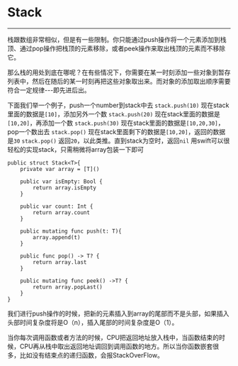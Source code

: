 ﻿# Stack


---

栈跟数组非常相似，但是有一些限制。你只能通过push操作将一个元素添加到栈顶、通过pop操作把栈顶的元素移除，或者peek操作来取出栈顶的元素而不移除它。

那么栈的用处到底在哪呢？在有些情况下，你需要在某一时刻添加一些对象到暂存列表中，然后在随后的某一时刻再把这些对象取出来。而对象的添加取出顺序需要符合一定规律---即先进后出。

下面我们举一个例子，push一个number到stack中去
`stack.push(10)`
现在stack里面的数据是`[10]`，添加另外一个数
`stack.push(20)`
现在stack里面的数据是`[10,20]`，再添加一个数
`stack.push(30)`
现在stack里面的数据是`[10,20,30]`，pop一个数出去
`stack.pop()`
现在stack里面剩下的数据是`[10,20]`，返回的数据是`30`
`stack.pop()`
返回`20`，以此类推。直到stack为空时，返回`nil`
用swift可以很轻松的实现stack，只需稍微将array包装一下即可
```
public struct Stack<T>{
    private var array = [T]()
    
    public var isEmpty: Bool {
        return array.isEmpty
    }
    
    public var count: Int {
        return array.count
    }
    
    public mutating func push(t: T){
        array.append(t)
    }
    
    public func pop() -> T? {
        return array.last
    }
    
    public mutating func peek() ->T? {
        return array.popLast()
    }
}

```
我们进行push操作的时候，把新的元素插入到array的尾部而不是头部，如果插入头部时间复杂度将是O（n），插入尾部的时间复杂度是O（1）。

当你每次调用函数或者方法的时候，CPU把返回地址放入栈中，当函数结束的时候，CPU再从栈中取出返回地址调回到调用函数的地方。所以当你函数嵌套很多，比如没有结束点的递归函数，会报StackOverFlow。






